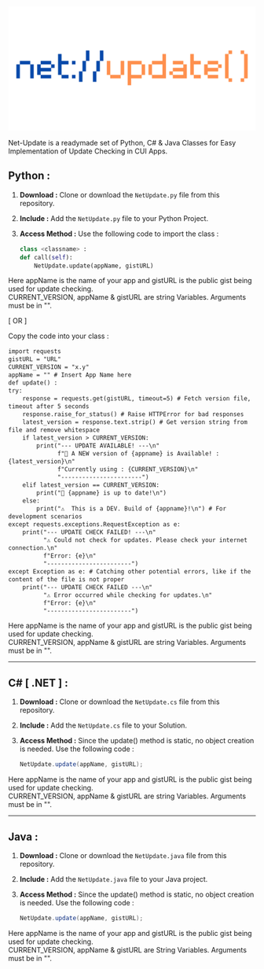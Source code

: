 <p align="center">
  <img src="https://github.com/Chill-Astro/Net-Update/blob/main/Net-Update.png" width="540px">
</p>
Net-Update is a readymade set of Python, C# & Java Classes for Easy Implementation of Update Checking in CUI Apps.

## Python :

1.  **Download :** Clone or download the `NetUpdate.py` file from this repository.
2.  **Include :** Add the `NetUpdate.py` file to your Python Project.
3.  **Access Method :** Use the following code to import the class :

    ```Python
    class <classname> :
    def call(self):
        NetUpdate.update(appName, gistURL)
    ```

    
Here appName is the name of your app and gistURL is the public gist being used for update checking.    
CURRENT_VERSION, appName & gistURL are string Variables. Arguments must be in "".

[ OR ] 

Copy the code into your class :

        
    import requests
    gistURL = "URL"
    CURRENT_VERSION = "x.y"
    appName = "" # Insert App Name here
    def update() :
    try:
        response = requests.get(gistURL, timeout=5) # Fetch version file, timeout after 5 seconds
        response.raise_for_status() # Raise HTTPError for bad responses
        latest_version = response.text.strip() # Get version string from file and remove whitespace
        if latest_version > CURRENT_VERSION:
            print("--- UPDATE AVAILABLE! ---\n"
                  f"🎉 A NEW version of {appname} is Available! : {latest_version}\n"
                  f"Currently using : {CURRENT_VERSION}\n"                  
                  "-----------------------")
        elif latest_version == CURRENT_VERSION:
            print("🎉 {appname} is up to date!\n")
        else:
            print("⚠️  This is a DEV. Build of {appname}!\n") # For development scenarios
    except requests.exceptions.RequestException as e:
        print("--- UPDATE CHECK FAILED! ---\n"
              "⚠️ Could not check for updates. Please check your internet connection.\n"
              f"Error: {e}\n"
              "------------------------")
    except Exception as e: # Catching other potential errors, like if the content of the file is not proper
        print("--- UPDATE CHECK FAILED ---\n"
              "⚠️ Error occurred while checking for updates.\n"
              f"Error: {e}\n"
              "------------------------")
        
    
Here appName is the name of your app and gistURL is the public gist being used for update checking.    
CURRENT_VERSION, appName & gistURL are string Variables. Arguments must be in "".

---

## C# [ .NET ] :

1.  **Download :** Clone or download the `NetUpdate.cs` file from this repository.
2.  **Include :** Add the `NetUpdate.cs` file to your Solution.
3.  **Access Method :** Since the update() method is static, no object creation is needed. Use the following code :


    ```C#
    NetUpdate.update(appName, gistURL);
    ```

Here appName is the name of your app and gistURL is the public gist being used for update checking.    
CURRENT_VERSION, appName & gistURL are string Variables. Arguments must be in "".

---

## Java : 

1.  **Download :** Clone or download the `NetUpdate.java` file from this repository.
2.  **Include :** Add the `NetUpdate.java` file to your Java project.
3.  **Access Method :** Since the update() method is static, no object creation is needed. Use the following code :


    ```java
    NetUpdate.update(appName, gistURL);
    ```
Here appName is the name of your app and gistURL is the public gist being used for update checking.    
CURRENT_VERSION, appName & gistURL are String Variables. Arguments must be in "".
